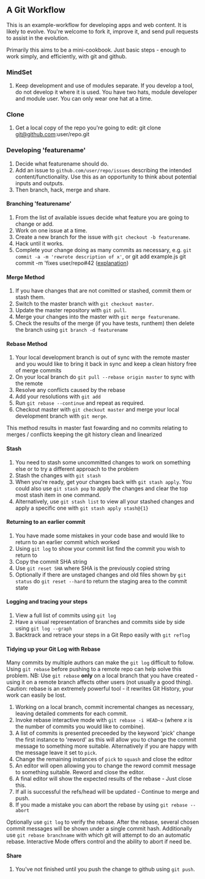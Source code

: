## A Git Workflow ##

This is an example-workflow for developing apps and web content.  It is likely to evolve.  You're welcome to fork it, improve it, and send pull requests to assist in the evolution.

Primarily this aims to be a mini-cookbook.  Just basic steps - enough to work simply, and efficiently, with git and github.

### MindSet

1. Keep development and use of modules separate.  If you develop a tool, do not develop it where it is used.  You have two hats, module developer and module user.  You can only wear one hat at a time.

### Clone 

1. Get a local copy of the repo you're going to edit:
    git clone git@github.com:user/repo.git

### Developing 'featurename'
1. Decide what featurename should do.
2. Add an issue to `github.com/user/repo/issues` describing the intended content/functionality.  Use this as an opportunity to think about potential inputs and outputs. 
3. Then branch, hack, merge and share.


#### Branching 'featurename'
 
1. From the list of available issues decide what feature you are going to change or add.
1. Work on one issue at a time.
1. Create a new branch for the issue with `git checkout -b featurename`.
1. Hack until it works.
1. Complete your change doing as many commits as necessary, e.g. `git commit -a -m 'rewrote description of x'`, or 
    git add example.js
    git commit -m 'fixes user/repo#42
([explanation](https://help.github.com/articles/closing-issues-via-commit-messages))
 
#### Merge Method

1. If you have changes that are not comitted or stashed, commit them or stash them.
1. Switch to the master branch with `git checkout master`.
1. Update the master repository with `git pull`.
1. Merge your changes into the master with `git merge featurename`.
1. Check the results of the merge (if you have tests, runthem) then delete the branch using `git branch -d featurename`

#### Rebase Method

1. Your local development branch is out of sync with the remote master and you would like to bring it back in sync and keep a clean history free of merge commits
1. On your local branch do `git pull --rebase origin master` to sync with the remote
1. Resolve any conflicts caused by the rebase
1. Add your resolutions with `git add`
1. Run `git rebase --continue` and repeat as required.
1. Checkout master with `git checkout master` and merge your local development branch with `git merge`.

This method results in master fast fowarding and no commits relating to merges / conflicts keeping the git history clean and linearized  

#### Stash

1. You need to stash some uncommitted changes to work on something else or to try a different approach to the problem
1. Stash the changes with `git stash`
1. When you're ready, get your changes back with `git stash apply`. You could also use `git stash pop` to apply the changes and clear the top most stash item in one command.
1. Alternatively, use `git stash list` to view all your stashed changes and apply a specific one with `git stash apply stash@{1}`

#### Returning to an earlier commit

1. You have made some mistakes in your code base and would like to return to an earlier commit which worked
1. Using `git log` to show your commit list find the commit you wish to return to
1. Copy the commit SHA string
1. Use `git reset SHA` where SHA is the previously copied string
1. Optionally if there are unstaged changes and old files shown by `git status` do `git reset --hard` to return the staging area to the commit state

#### Logging and tracing your steps

1. View a full list of commits using `git log`
1. Have a visual representation of branches and commits side by side using `git log --graph`
1. Backtrack and retrace your steps in a Git Repo easily with `git reflog`

#### Tidying up your Git Log with Rebase

Many commits by multiple authors can make the `git log` difficult to follow.  Using `git rebase` before pushing to a remote repo can help solve this problem.  NB: Use `git rebase` **only** on a local branch that you have created - using it on a remote branch affects other users (not usually a good thing).  
Caution: rebase is an extremely powerful tool - it rewrites Git History, your work can easily be lost.

1. Working on a local branch, commit incremental changes as necessary, leaving detailed comments for each commit.
1. Invoke rebase interactive mode with `git rebase -i HEAD~x` (where *x* is the number of commits you would like to combine).
1. A list of commits is presented preceeded by the keyword 'pick' change the first instance to 'reword' as this will allow you to change the commit message to something more suitable. Alternatively if you are happy with the message leave it set to `pick`.
1. Change the remaining instances of `pick` to `squash` and close the editor
1. An editor will open allowing you to change the reword commit message to something suitable.  Reword and close the editor.
1. A final editor will show the expected results of the rebase - Just close this.
1. If all is successful the refs/head will be updated - Continue to merge and push.
1. If you made a mistake you can abort the rebase by using `git rebase --abort`

Optionally use `git log` to verify the rebase. After the rebase, several chosen commit messages will be shown under a single commit hash. Additionally use `git rebase branchname` with which git will attempt to do an automatic rebase. Interactive Mode offers control and the ability to abort if need be.

#### Share

1. You've not finished until you push the change to github using `git push`.
